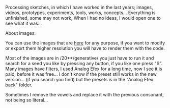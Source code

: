 Processing sketches, in which I have worked in the last years; images, videos, prototypes, experiments, tools, works, concepts... 
Everything is unfinished, some may not work, When I had no ideas, I would open one to see what it was...

About images: 

You can use the images that are [here](https://www.behance.net/manoloide) for any purpose, if you want to modify or export them higher resolution you will have to render them with the code.


Most of the images are in /20**/generative/ you just have to run it and search for a seed you like by pressing any button, if you like one press "S". Many images have filters, I used Analog Efex for a long time, now I see it is paid, before it was free... I don't know if the preset still works in the new version... (if you search you find) but the presets is in the "Analog Efex back" folder. 

Sometimes I remove the vowels and replace it with the previous consonant, not being so literal...